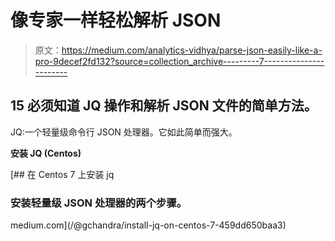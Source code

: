 # 像专家一样轻松解析 JSON

> 原文：<https://medium.com/analytics-vidhya/parse-json-easily-like-a-pro-9decef2fd132?source=collection_archive---------7----------------------->

## 15 必须知道 JQ 操作和解析 JSON 文件的简单方法。

JQ:一个轻量级命令行 JSON 处理器。它如此简单而强大。

**安装 JQ (Centos)**

[](/@gchandra/install-jq-on-centos-7-459dd650baa3) [## 在 Centos 7 上安装 jq

### 安装轻量级 JSON 处理器的两个步骤。

medium.com](/@gchandra/install-jq-on-centos-7-459dd650baa3)